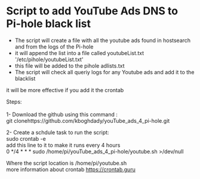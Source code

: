 # Script to add YouTube Ads DNS to Pi-hole black list


- The script will create a file with all the youtube ads found in hostsearch and from the logs of the Pi-hole </br>
- it will append the list into a file called youtubeList.txt '/etc/pihole/youtubeList.txt'</br>
- this file will be added to the pihole adlists.txt </br>
- The script will check all queriy logs for any Youtube ads and add it to the blacklist

it will be more effective if you add it the crontab </br>

Steps: </br></br>
1- Download the github using this command : </br>
git clonehttps://github.com/kboghdady/youTube_ads_4_pi-hole.git</br>

2- Create a schdule task to run the script: </br>
sudo crontab -e </br>
add this line to it to make it runs every 4 hours</br>
0 */4 * * * sudo /home/pi/youTube_ads_4_pi-hole/youtube.sh >/dev/null </br>

Where the script location is /home/pi/youtube.sh </br>
more information about crontab https://crontab.guru </br>


